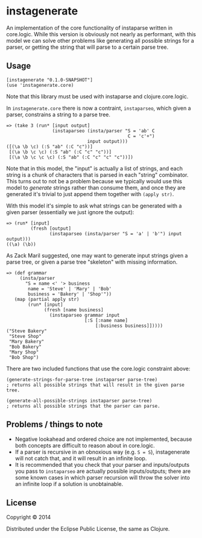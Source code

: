 # instagenerate

An implementation of the core functionality of instaparse written in core.logic. While this version
is obviously not nearly as performant, with this model we can solve other problems like generating
all possible strings for a parser, or getting the string that will parse to a certain parse tree.

## Usage

	[instagenerate "0.1.0-SNAPSHOT"]
	(use 'instagenerate.core)

Note that this library must be used with instaparse and clojure.core.logic.

In `instagenerate.core` there is now a contraint, `instaparseo`, which given a parser,
constrains a string to a parse tree.

	=> (take 3 (run* [input output]
	                 (instaparseo (insta/parser "S = 'ab' C
	                                             C = 'c'+")
	                              input output)))
	([(\a \b \c) (:S "ab" (:C "c"))]
	 [(\a \b \c \c) (:S "ab" (:C "c" "c"))]
	 [(\a \b \c \c \c) (:S "ab" (:C "c" "c" "c"))])

Note that in this model, the "input" is actually a list of strings, and each string is a
chunk of characters that is parsed in each "string" combinator. This turns out
to not be a problem because we typically would use this model to _generate_ strings rather than
consume them, and once they are generated it's trivial to just append them together with
`(apply str)`.

With this model it's simple to ask what strings can be generated with a given parser (essentially
we just ignore the output):

	=> (run* [input]
	         (fresh [output]
	                (instaparseo (insta/parser "S = 'a' | 'b'") input output)))
	((\a) (\b))

As Zack Maril suggested, one may want to generate input strings given a parse tree, or given 
a parse tree "skeleton" with missing information.

	=> (def grammar
         (insta/parser
           "S = name <' '> business
            name = 'Steve' | 'Mary' | 'Bob'
            business = 'Bakery' | 'Shop'"))
       (map (partial apply str)
            (run* [input]
                  (fresh [name business]
                    (instaparseo grammar input
                                 [:S [:name name]
                                     [:business business]]))))
    ("Steve Bakery"
	 "Steve Shop"
	 "Mary Bakery"
	 "Bob Bakery"
	 "Mary Shop"
	 "Bob Shop")

There are two included functions that use the core.logic constraint above:

	(generate-strings-for-parse-tree instaparser parse-tree)
	; returns all possible strings that will result in the given parse tree.
	
	(generate-all-possible-strings instaparser parse-tree)
	; returns all possible strings that the parser can parse.

## Problems / things to note

- Negative lookahead and ordered choice are not implemented, because both concepts
are difficult to reason about in core.logic.
- If a parser is recursive in an obnoxious way (e.g. `S = S`), instagenerate will not catch
that, and it will result in an infinite loop.
- It is recommended that you check that your parser and inputs/outputs you pass to
`instaparseo` are actually possible inputs/outputs; there are some known cases in which
parser recursion will throw the solver into an infinite loop if a solution is unobtainable.


## License

Copyright © 2014

Distributed under the Eclipse Public License, the same as Clojure.
